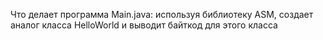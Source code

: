 Что делает программа Main.java: используя библиотеку ASM, создает аналог класса HelloWorld и выводит байткод для этого класса